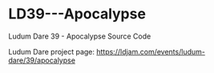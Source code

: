 # LD39---Apocalypse
Ludum Dare 39 - Apocalypse Source Code

Ludum Dare project page:
https://ldjam.com/events/ludum-dare/39/apocalypse
